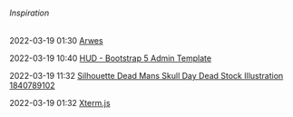 ######  Inspiration

2022-03-19 01:30 [Arwes](https://arwes.dev/)

2022-03-19 10:40 [HUD - Bootstrap 5 Admin Template](https://themeforest.net/item/hud-bootstrap-5-admin-template/34000752)

2022-03-19 11:32 [Silhouette Dead Mans Skull Day Dead Stock Illustration 1840789102](https://www.shutterstock.com/image-illustration/silhouette-dead-mans-skull-day-dia-1840789102)

2022-03-19 01:32 [Xterm.js](https://xtermjs.org/)



